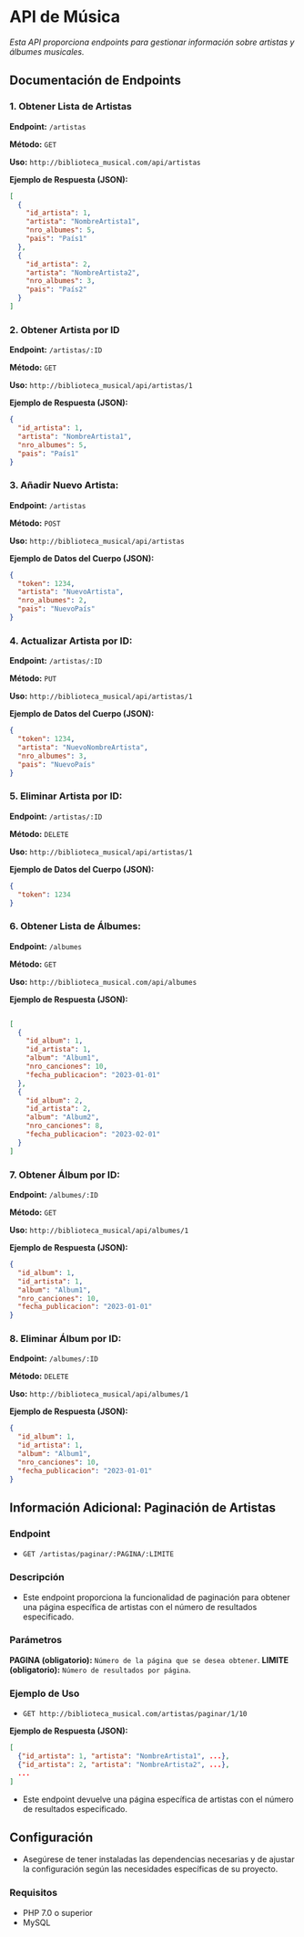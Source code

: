 # API de Música

*Esta API proporciona endpoints para gestionar información sobre artistas y álbumes musicales.*

## Documentación de Endpoints

### 1. Obtener Lista de Artistas

**Endpoint:** `/artistas`

**Método:** `GET`

**Uso:** `http://biblioteca_musical.com/api/artistas`

**Ejemplo de Respuesta (JSON):**
```json
[
  {
    "id_artista": 1,
    "artista": "NombreArtista1",
    "nro_albumes": 5,
    "pais": "País1"
  },
  {
    "id_artista": 2,
    "artista": "NombreArtista2",
    "nro_albumes": 3,
    "pais": "País2"
  }
]
```
### 2. Obtener Artista por ID

**Endpoint:** `/artistas/:ID`

**Método:** `GET`

**Uso:** `http://biblioteca_musical/api/artistas/1`

**Ejemplo de Respuesta (JSON):**

```json
{ 
  "id_artista": 1, 
  "artista": "NombreArtista1", 
  "nro_albumes": 5, 
  "pais": "País1" 
}
```
### 3. Añadir Nuevo Artista:

**Endpoint:** `/artistas`

**Método:** `POST`

**Uso:** `http://biblioteca_musical/api/artistas`

**Ejemplo de Datos del Cuerpo (JSON):**
```json
{ 
  "token": 1234, 
  "artista": "NuevoArtista", 
  "nro_albumes": 2, 
  "pais": "NuevoPaís" 
}
```
### 4. Actualizar Artista por ID:

**Endpoint:** `/artistas/:ID`

**Método:** `PUT`

**Uso:**  `http://biblioteca_musical/api/artistas/1`

**Ejemplo de Datos del Cuerpo (JSON):**

```json
{ 
  "token": 1234, 
  "artista": "NuevoNombreArtista", 
  "nro_albumes": 3, 
  "pais": "NuevoPaís" 
}
```
### 5. Eliminar Artista por ID:

**Endpoint:** `/artistas/:ID`

**Método:** `DELETE`

**Uso:** `http://biblioteca_musical/api/artistas/1`

**Ejemplo de Datos del Cuerpo (JSON):**

```json
{ 
  "token": 1234 
}
```
### 6. Obtener Lista de Álbumes:

**Endpoint:** `/albumes`

**Método:** `GET`

**Uso:** `http://biblioteca_musical.com/api/albumes`

**Ejemplo de Respuesta (JSON):**

```json

[
  { 
    "id_album": 1, 
    "id_artista": 1, 
    "album": "Album1", 
    "nro_canciones": 10, 
    "fecha_publicacion": "2023-01-01" 
  },
  { 
    "id_album": 2, 
    "id_artista": 2, 
    "album": "Album2", 
    "nro_canciones": 8, 
    "fecha_publicacion": "2023-02-01" 
  }
]
```
### 7. Obtener Álbum por ID:

**Endpoint:** `/albumes/:ID`

**Método:** `GET`

**Uso:** `http://biblioteca_musical/api/albumes/1` 

**Ejemplo de Respuesta (JSON):**

```json
{ 
  "id_album": 1, 
  "id_artista": 1, 
  "album": "Album1", 
  "nro_canciones": 10, 
  "fecha_publicacion": "2023-01-01" 
}
```
### 8. Eliminar Álbum por ID:

**Endpoint:** `/albumes/:ID`

**Método:** `DELETE`

**Uso:** `http://biblioteca_musical/api/albumes/1`

**Ejemplo de Respuesta (JSON):**

```json
{ 
  "id_album": 1, 
  "id_artista": 1, 
  "album": "Album1", 
  "nro_canciones": 10, 
  "fecha_publicacion": "2023-01-01" 
}
```

## Información Adicional: Paginación de Artistas
### Endpoint

- `GET /artistas/paginar/:PAGINA/:LIMITE`

### Descripción
* Este endpoint proporciona la funcionalidad de paginación para obtener una página específica de artistas con el número de resultados especificado.


### Parámetros

**PAGINA (obligatorio):** `Número de la página que se desea obtener`.
**LIMITE (obligatorio):** `Número de resultados por página`.

### Ejemplo de Uso

- `GET http://biblioteca_musical.com/artistas/paginar/1/10`

**Ejemplo de Respuesta (JSON):**

```json
[
  {"id_artista": 1, "artista": "NombreArtista1", ...},
  {"id_artista": 2, "artista": "NombreArtista2", ...},
  ...
]
```

* Este endpoint devuelve una página específica de artistas con el número de resultados especificado.


## Configuración
* Asegúrese de tener instaladas las dependencias necesarias y de ajustar la configuración según las necesidades específicas de su proyecto.

### Requisitos
- PHP 7.0 o superior
- MySQL



